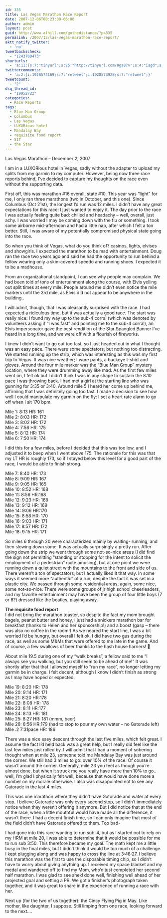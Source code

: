 ```yaml
---
id: 335
title: Las Vegas Marathon Race Report
date: 2007-12-06T00:23:00-06:00
author: admin
layout: post
guid: http://www.afhill.com/gothedistance/?p=335
permalink: /2007/12/las-vegas-marathon-race-report/
aktt_notify_twitter:
  - 'no'
tweetbackscheck:
  - "1243700473"
shorturls:
  - 'a:11:{s:7:"tinyurl";s:25:"http://tinyurl.com/8ga87v";s:4:"isgd";s:17:"http://is.gd/ffUE";s:5:"bitly";s:20:"http://bit.ly/2n2YzN";s:5:"snipr";s:22:"http://snipr.com/9rrji";s:5:"snurl";s:22:"http://snurl.com/9rrji";s:7:"snipurl";s:24:"http://snipurl.com/9rrji";s:5:"adjix";s:207:"(10 Jan 2008 temporary restriction: API requires valid partnerID or partnerEmail key in request. Contact us if this affects you.) Invalid Adjix request. API documentation @ http://web.adjix.com/AdjixAPI.html";s:4:"advu";s:203:"(10 Jan 2008 temporary restriction: API requires valid partnerID or partnerEmail key in request. Contact us if this affects you.) Invalid Adjix request. API documentation @ http://web.ad.vu/AdjixAPI.html";s:4:"zima";s:19:"http://zi.ma/2c7033";s:4:"trim";s:17:"http://tr.im/4l6w";s:9:"permalink";s:75:"http://www.afhill.com/gothedistance/2007/12/las-vegas-marathon-race-report/";}'
twittercomments:
  - 'a:2:{i:1928574169;s:7:"retweet";i:1928573928;s:7:"retweet";}'
tweetcount:
  - "2"
dsq_thread_id:
  - "19952722"
categories:
  - Race Reports
tags:
  - Blue Man Group
  - Columbus
  - Las Vegas
  - LUXORious hotel
  - Mandalay Bay
  - requisite food report
  - SIT
  - the Star
---
```

Las Vegas Marathon – December 2, 2007

I am in a LUXORious hotel in Vegas, sadly without the adapter to upload my splits from my garmin to my computer. However, being now three race reports behind, I’ve decided to capture my thoughts on the race even without the supporting data.

First off, this was marathon #16 overall, state #10. This year was “light” for me, I only ran three marathons (two in October, and this one). Since Columbus (Oct 21st), the longest I’d run was 12 miles. I didn’t have any great expectations for this race: I just wanted to enjoy it. The day prior to the race I was actually feeling quite bad: chilled and headachy – well, overall, just achy. I was worried I may be coming down with the flu or something. I took some airborne mid-afternoon and had a little nap, after which I felt a ton better. Still, I was aware of my potentially compromised physical state going into the race. 

So when you think of Vegas, what do you think of? casinos, lights, elvises and showgirls. I expected the marathon to be mad with entertainment. Doug ran the race two years ago and said he had the opportunity to run behind a fellow wearing only a skin-covered speedo and running shoes. I expected it to be a madhouse.

From an organizational standpoint, I can see why people may complain. We had been told of tons of entertainment along the course, with Elvis yelling out split times at every mile. People around me didn’t even notice the mile markers until the 3rd mile, as Elvis did not appear to be anywhere in the building..

I will admit, though, that I was pleasantly surprised with the race. I had expected a ridiculous time, but it was actually a good race. The start was really nice: I found my way up to the sub-4 corral (which was denoted by volunteers asking if “I was fast” and pointing me to the sub-4 corral), an Elvis impersonator gave the best rendition of the Star Spangled Banner I’ve heard in a long time, and we were off with a flourish of fireworks. 

I knew I didn’t want to go out too fast, so I just headed out in what I thought was an easy pace. There were some spectators, but nothing too distracting. We started running up the strip, which was interesting as this was my first trip to Vegas. It was nice weather; I wore pants, a buckeye t-shirt and gloves. Around the four mile marker was the “Blue Man Group” mystery location, where they were drumming away like mad. As the first few miles went on, I felt ok but I didn’t think I was in any shape to sustain the 8:10 pace I was throwing back. I had met a girl at the starting line who was gunning for 3:35 or 3:40. Around mile 5 I heard her come up behind me, affirming that I was definitely going too fast. I made a decision to see how well I could manipulate my garmin on the fly: I set a heart rate alarm to go off when I sit 170 bpm.

Mile 1: 8:13 HR: 161  
Mile 2: 8:03 HR: 172  
Mile 3: 8:02 HR: 172  
Mile 4: 7:56 HR: 175  
Mile 5: 8:12 HR: 174  
Mile 6: 7:50 HR: 174

I did this for a few miles, before I decided that this was too low, and I adjusted it to beep when I went above 175. The rationale for this was that my LT HR is roughly 173, so if I stayed below this level for a good part of the race, I would be able to finish strong. 

Mile 7: 8:40 HR: 173  
Mile 8: 9:09 HR: 167  
Mile 9: 9:05 HR: 165  
Mile 10: 8:52 HR: 168  
Mile 11: 8:56 HR:168  
Mile 12: 9:23 HR: 168  
Mile 13: 9:12 HR: 169  
Mile 14: 9:06 HR:170  
Mile 15: 8:58 HR: 170  
Mile 16: 9:03 HR: 171  
Mile 17: 8:57 HR: 172  
Mile 18: 9:15 HR: 171

So miles 6 through 20 were characterized mainly by waiting- running, and then slowing down some. It was actually surprisingly a pretty run. After going down the strip we went through some not-so-nice areas (I did find the sign not permitting “standing or stopping for the intent to solicit the employment of a pedestrian” quite amusing), but at one point we were running down a quiet street with the mountains to the front and side of us. There weren’t a ton of spectators, but I actually liked it that way. In some ways it seemed more “authentic” of a run, despite the fact it was set in a plastic city. We passed through some residential areas, again, some nice, some not-so-nice. There were some groups of jr high school cheerleaders, and my favorite entertainment may have been the group of four little boys (7 or 8?) dressed like the beatles, playing away. 

**The requisite food report**  
I did not bring the marathon toaster, so despite the fact my mom brought bagels, peanut butter and honey, I just had a snickers marathon bar for breakfast (thanks to Helen and her sponsorship!) and a boost (gasp – there was also no coffee in the room!) As we neared the start line, I was a bit worried I’d be hungry, but overall I felt ok. I did have two gus during the race, as well as some M&Ms that were offered to me late in the game. And of course, a few swallows of beer thanks to the hash house harriers! 🙂 

About mile 19.5 during one of my “walk breaks”, a fellow said to me “I always see you walking, but you still seem to be ahead of me!” It was shortly after that that I allowed myself to “run my race”, no longer letting my garmin be in charge. I felt decent, although I know I didn’t finish as strong as I may have hoped or expected.

Mile 19: 8:20 HR: 178  
Mile 20: 9:14 HR: 171  
Mile 21: 8:20 HR:178  
Mile 22: 8:08 HR: 178  
Mile 23: 8:11 HR:177  
Mile 24: 8:13 HR: 181  
Mile 25: 8:27 HR: 181 (mmm, beer)  
Mile 26: 8:56 HR:179 (had to stop to pour my own water – no Gatorade left)  
Mile .2 7:31pace HR: 186

There was a nice easy descent through the last five miles, which felt great. I assume the fact I’d held back was a great help, but I really did feel like the last few miles just rolled by. I will admit that I had a moment of sobering thought when at mile 23, someone told me Mandalay Bay was just around the corner. We still had 3 miles to go: over 10% of the race. Of course it wasn’t around the corner. Generally, mile 23 you feel as though you’re almost done, but when it struck me you really have more than 10% to go.. well, I’m glad I physically felt well, because that would have done more a number on my morale otherwise. I also was disappointed not to see any Gatorade in the last 4 miles. 

This was one marathon where they didn’t have Gatorade and water at every stop. I believe Gatorade was only every second stop, so I didn’t immediately notice when they weren’t offering it anymore. But I did notice that at the end of the race, when a little mouthful would have made all the difference, it wasn’t there. I had a decent finish time, so I can only imagine that most of the field didn’t have Gatorade offered to them. Too bad-

I had gone into this race wanting to run sub-4, but as I started not to rely on my HRM at mile 20, I was able to determine that it would be possible for me to run sub 3:50. This therefore became my goal. The math kept me a little busy in the final miles, but I didn’t think it would be too much of a challenge. I kept plugging along and was happy to cross the line at 3:48:27. I believe this marathon was the first to use the disposable timing chip, so I didn’t have to worry about giving anything up. I received my space blanket and my medal and wandered off to find my Mom, who’d just completed her second half marathon. I was glad to see she’d done well, finishing well ahead of her projected goal and setting a PR. We got a finisher’s photograph taken together, and it was great to share in the experience of running a race with her.

Next up (for the two of us together): the Cincy Flying Pig in May. Like mother, like daughter, I suppose. Still limping from one race, looking forward to the next….